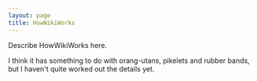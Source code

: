 ```yaml
---
layout: page
title: HowWikiWorks
---
```


Describe HowWikiWorks here.

I think it has something to do with orang-utans, pikelets and rubber bands, but I haven't quite worked out the details yet.

